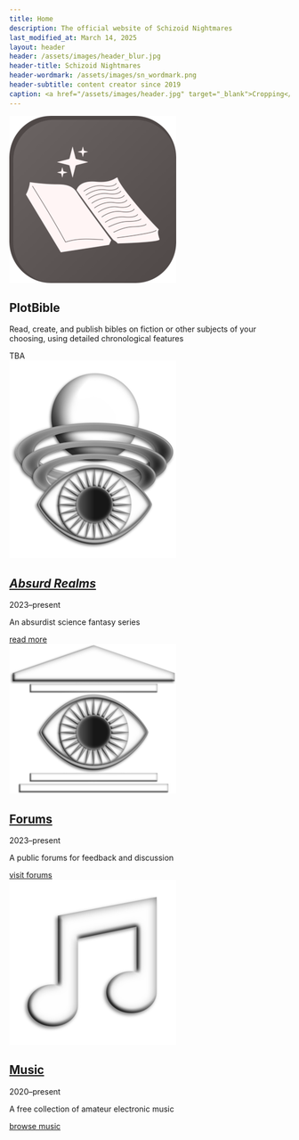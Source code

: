 ```yaml
---
title: Home
description: The official website of Schizoid Nightmares
last_modified_at: March 14, 2025
layout: header
header: /assets/images/header_blur.jpg
header-title: Schizoid Nightmares
header-wordmark: /assets/images/sn_wordmark.png
header-subtitle: content creator since 2019
caption: <a href="/assets/images/header.jpg" target="_blank">Cropping</a> of the cover for <i>Anthology I</i> — art by <a href="https://vladmomotart.tumblr.com/" target="_blank">Vlad Momot</a> as a paid commission
---
```


<div class="feature" markdown=0>
  <img src="/assets/images/plotbible_icon_oct2024_small.png" alt="PlotBible icon">
  <div>
    <h2>PlotBible</h2>
    <p>Read, create, and publish bibles on fiction or other subjects of your choosing, using detailed chronological features</p>
    <div>TBA</div>
  </div>
</div>

<div class="feature" markdown=0>
  <a href="absurd-realms/" aria-label="Read more about Absurd Realms"><img src="/assets/images/ar_icon_2024_small.png" alt="Absurd Realms icon"></a>
  <div>
    <h2><i><a href="absurd-realms/">Absurd Realms</a></i></h2>
    <p class="cap">2023–present</p>
    <p>An absurdist science fantasy series</p>
    <div><a href="absurd-realms/">read more</a></div>
  </div>
</div>

<div class="feature" markdown=0>
  <a href="https://schizoidnightmares.net/" target="_blank" aria-label="Visit the forums"><img src="/assets/images/snf_icon_2024_small.png" alt="Schizoid Nightmares Forums icon"></a>
  <div>
    <h2><a href="https://schizoidnightmares.net/" target="_blank">Forums</a></h2>
    <p class="cap">2023–present</p>
    <p>A public forums for feedback and discussion</p>
    <div><a href="https://schizoidnightmares.net/" target="_blank">visit forums</a></div>
  </div>
</div>

<div class="feature" markdown=0>
  <a href="music/" aria-label="Browse my music"><img src="/assets/images/note_2024_small.png" alt="Musical note"></a>
  <div>
    <h2><a href="music/">Music</a></h2>
    <p class="cap">2020–present</p>
    <p>A free collection of amateur electronic music</p>
    <div><a href="music/">browse music</a></div>
  </div>
</div>